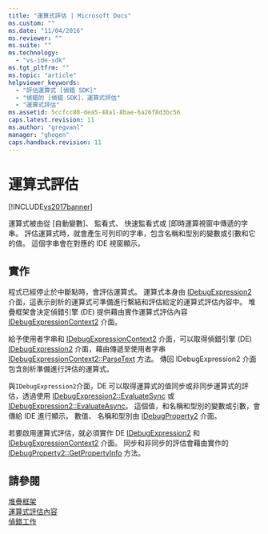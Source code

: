 ```yaml
---
title: "運算式評估 | Microsoft Docs"
ms.custom: ""
ms.date: "11/04/2016"
ms.reviewer: ""
ms.suite: ""
ms.technology: 
  - "vs-ide-sdk"
ms.tgt_pltfrm: ""
ms.topic: "article"
helpviewer_keywords: 
  - "評估運算式 [偵錯 SDK]"
  - "偵錯的 [偵錯 SDK]，運算式評估"
  - "運算式評估"
ms.assetid: 5ccfcc80-dea5-48a1-8bae-6a26f8d3bc56
caps.latest.revision: 11
ms.author: "gregvanl"
manager: "ghogen"
caps.handback.revision: 11
---
```

# 運算式評估
[!INCLUDE[vs2017banner](../../code-quality/includes/vs2017banner.md)]

運算式被由從 \[自動變數\]、 監看式、 快速監看式或 \[即時運算視窗中傳遞的字串。  評估運算式時，就會產生可列印的字串，包含名稱和型別的變數或引數和它的值。  這個字串會在對應的 IDE 視窗顯示。  
  
## 實作  
 程式已經停止於中斷點時，會評估運算式。  運算式本身由 [IDebugExpression2](../../extensibility/debugger/reference/idebugexpression2.md) 介面，這表示剖析的運算式可準備進行繫結和評估給定的運算式評估內容中。  堆疊框架會決定偵錯引擎 \(DE\) 提供藉由實作運算式評估內容 [IDebugExpressionContext2](../../extensibility/debugger/reference/idebugexpressioncontext2.md) 介面。  
  
 給予使用者字串和 [IDebugExpressionContext2](../../extensibility/debugger/reference/idebugexpressioncontext2.md) 介面，可以取得偵錯引擎 \(DE\)  [IDebugExpression2](../../extensibility/debugger/reference/idebugexpression2.md) 介面，藉由傳遞至使用者字串 [IDebugExpressionContext2::ParseText](../../extensibility/debugger/reference/idebugexpressioncontext2-parsetext.md) 方法。  傳回 IDebugExpression2 介面包含剖析準備進行評估的運算式。  
  
 與`IDebugExpression2`介面，DE 可以取得運算式的值同步或非同步運算式的評估，透過使用 [IDebugExpression2::EvaluateSync](../../extensibility/debugger/reference/idebugexpression2-evaluatesync.md) 或 [IDebugExpression2::EvaluateAsync](../../extensibility/debugger/reference/idebugexpression2-evaluateasync.md)。  這個值，和名稱和型別的變數或引數，會傳給 IDE 進行顯示。  數值、 名稱和型別由 [IDebugProperty2](../../extensibility/debugger/reference/idebugproperty2.md) 介面。  
  
 若要啟用運算式評估，就必須實作 DE  [IDebugExpression2](../../extensibility/debugger/reference/idebugexpression2.md) 和 [IDebugExpressionContext2](../../extensibility/debugger/reference/idebugexpressioncontext2.md) 介面。  同步和非同步的評估會藉由實作的 [IDebugProperty2::GetPropertyInfo](../../extensibility/debugger/reference/idebugproperty2-getpropertyinfo.md) 方法。  
  
## 請參閱  
 [堆疊框架](../../extensibility/debugger/stack-frames.md)   
 [運算式評估內容](../../extensibility/debugger/expression-evaluation-context.md)   
 [偵錯工作](../../extensibility/debugger/debugging-tasks.md)